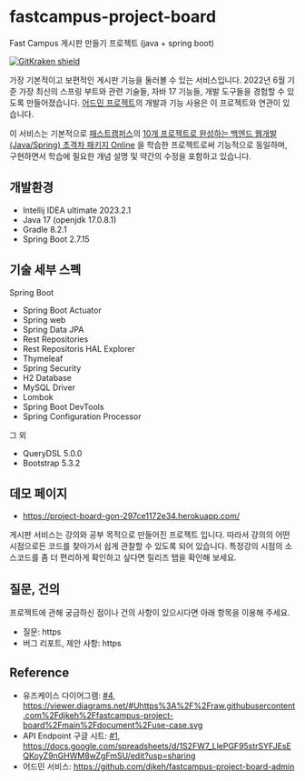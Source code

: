 # fastcampus-project-board
Fast Campus 게시판 만들기 프로젝트 (java + spring boot)

[![GitKraken shield](https://img.shields.io/badge/GitKraken-Legendary%20Git%20Tools-teal?style=plastic&logo=gitkraken)](http://gitkraken.link/uno)

가장 기본적이고 보편적인 게시판 기능을 둘러볼 수 있는 서비스입니다. 2022년 6월 기준 가장 최신의 스프링 부트와 관련 기술들, 자바 17 기능들, 개발 도구들을 경험할 수 있도록 만들어졌습니다. [어드민 프로젝트](https://github.com/djkeh/fastcampus-project-board-admin)의 개발과 기능 사용은 이 프로젝트와 연관이 있습니다.

이 서비스는 기본적으로 [패스트캠퍼스](https://fastcampus.co.kr/)의 [10개 프로젝트로 완성하는 백엔드 웹개발(Java/Spring) 초격차 패키지 Online](https://fastcampus.co.kr/dev_online_befinal) 을 학습한 프로젝트로써 기능적으로 동일하며, 구현하면서 학습에 필요한 개념 설명 및 약간의 수정을 포함하고 있습니다. 

## 개발환경

* Intellij IDEA ultimate 2023.2.1
* Java 17 (openjdk 17.0.8.1)
* Gradle 8.2.1
* Spring Boot 2.7.15

## 기술 세부 스펙

Spring Boot

* Spring Boot Actuator
* Spring web
* Spring Data JPA
* Rest Repositories
* Rest Repositoris HAL Explorer
* Thymeleaf
* Spring Security
* H2 Database
* MySQL Driver
* Lombok
* Spring Boot DevTools
* Spring Configuration Processor

그 외

* QueryDSL 5.0.0
* Bootstrap 5.3.2


## 데모 페이지

* https://project-board-gon-297ce1172e34.herokuapp.com/

게시판 서비스는 강의와 공부 목적으로 만들어진 프로젝트 입니다.
따라서 강의의 어떤 시점으로든 코드를 찾아가서 쉽게 관찰할 수 있도록 되어 있습니다.
특정강의 시점의 소스코드를 좀 더 편리하게 확인하고 싶다면  릴리즈 탭을 확인해 보세요.

## 질문, 건의

프로젝트에 관해 궁금하신 점이나 건의 사항이 있으시다면 아래 항목을 이용해 주세요.

* 질문: https
* 버그 리포트, 제안 사항: https

## Reference

* 유즈케이스 다이어그램: [#4](https://github.com/djkeh/fastcampus-project-board/issues/4), https://viewer.diagrams.net/#Uhttps%3A%2F%2Fraw.githubusercontent.com%2Fdjkeh%2Ffastcampus-project-board%2Fmain%2Fdocument%2Fuse-case.svg
* API Endpoint 구글 시트: [#1](https://github.com/djkeh/fastcampus-project-board/issues/1), https://docs.google.com/spreadsheets/d/1S2FW7_LlePGF95strSYFJEsEQKoyZ9nGHWM8wZgFmSU/edit?usp=sharing
* 어드민 서비스: https://github.com/djkeh/fastcampus-project-board-admin


